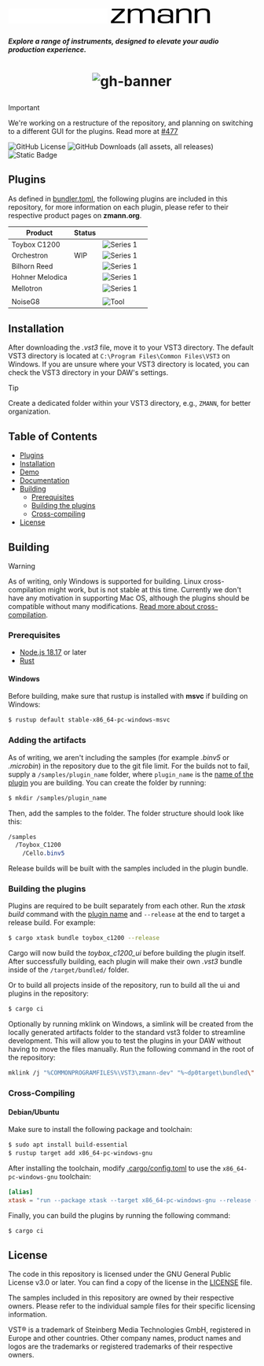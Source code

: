 ![zmann logo](.github/icons/logo-dark.png#gh-dark-mode-only)
![zmann logo](.github/icons/logo-light.png#gh-light-mode-only) 
=======
###### **Explore a range of instruments, designed to elevate your audio production experience.**
<h1 align="center">

![gh-banner](https://raw.githubusercontent.com/zmann-org/zmann/main/.github/marketing/header-transparent-crop.png)

</h1>

> [!IMPORTANT]  
> We're working on a restructure of the repository, and planning on switching to a different GUI for the plugins. Read more at [#477](https://github.com/zmann-org/zmann/issues/477)

![GitHub License](https://img.shields.io/github/license/zmann-org/zmann?style=for-the-badge&labelColor=000)
![GitHub Downloads (all assets, all releases)](https://img.shields.io/github/downloads/zmann-org/zmann/total?style=for-the-badge&labelColor=000)
![Static Badge](https://img.shields.io/badge/VST3-C90827?style=for-the-badge&logo=steinberg&labelColor=000)

## Plugins
As defined in [bundler.toml](./bundler.toml), the following plugins are included in this repository, for more information on each plugin, please refer to their respective product pages on **zmann.org**.

|Product|Status|||
|---|---|---|---|
|Toybox C1200||![Series 1](https://img.shields.io/badge/Series%202-0072f5?style=for-the-badge)||
|Orchestron|WIP|![Series 1](https://img.shields.io/badge/Series%202-0072f5?style=for-the-badge)||
|Bilhorn Reed||![Series 1](https://img.shields.io/badge/Series%202-0072f5?style=for-the-badge)||
|Hohner Melodica||![Series 1](https://img.shields.io/badge/Series%202-0072f5?style=for-the-badge)||
|Mellotron||![Series 1](https://img.shields.io/badge/Series%202-0072f5?style=for-the-badge)||
|   |   |   |
|NoiseG8||![Tool](https://img.shields.io/badge/DAW%20Tool-orange?style=for-the-badge)||


## Installation

After downloading the *.vst3* file, move it to your VST3 directory. The default VST3 directory is located at `C:\Program Files\Common Files\VST3` on Windows. If you are unsure where your VST3 directory is located, you can check the VST3 directory in your DAW's settings.

> [!TIP]
> Create a dedicated folder within your VST3 directory, e.g., `ZMANN`, for better organization.

## Table of Contents
- [Plugins](#plugins)
- [Installation](#installation)
- [Demo](#demo)
- [Documentation](#documentation)
- [Building](#building)
  - [Prerequisites](#prerequisites)
  - [Building the plugins](#building-the-plugins)
  - [Cross-compiling](#cross-compiling)
- [License](#license)

## Building
> [!WARNING]  
> As of writing, only Windows is supported for building. Linux cross-compilation might work, but is not stable at this time. Currently we don't have any motivation in supporting Mac OS, although the plugins should be compatible without many modifications. [Read more about cross-compilation](#cross-compiling).
### Prerequisites
- [Node.js 18.17](https://nodejs.org/en/) or later
- [Rust](https://www.rust-lang.org/tools/install)

#### Windows
Before building, make sure that rustup is installed with **msvc** if building on Windows:
```bash
$ rustup default stable-x86_64-pc-windows-msvc
```

### Adding the artifacts
As of writing, we aren't including the samples (for example *.binv5* or *.microbin*) in the repository due to the git file limit. For the builds not to fail, supply a `/samples/plugin_name` folder, where `plugin_name` is the [name of the plugin](#plugins) you are building. You can create the folder by running:
```bash
$ mkdir /samples/plugin_name
```
Then, add the samples to the folder. The folder structure should look like this:

<!--use css formatting to demonstrate file extension-->
```css
/samples
  /Toybox_C1200
    /Cello.binv5
```
Release builds will be built with the samples included in the plugin bundle.

### Building the plugins
Plugins are required to be built separately from each other. Run the *xtask build* command with the [plugin name](./bundler.toml) and `--release` at the end to target a release build. For example:
```bash
$ cargo xtask bundle toybox_c1200 --release
```
Cargo will now build the *toybox_c1200_ui* before building the plugin itself. After successfully building, each plugin will make their own *.vst3* bundle inside of the `/target/bundled/` folder. 

Or to build all projects inside of the repository, run to build all the ui and plugins in the repository:
```bash
$ cargo ci
```


Optionally by running mklink on Windows, a simlink will be created from the locally generated artifacts folder to the standard vst3 folder to streamline development. This will allow you to test the plugins in your DAW without having to move the files manually. Run the following command in the root of the repository:
```bash
mklink /j "%COMMONPROGRAMFILES%\VST3\zmann-dev" "%~dp0target\bundled\"
```

### Cross-Compiling
#### Debian/Ubuntu
Make sure to install the following package and toolchain:
```sh
$ sudo apt install build-essential
$ rustup target add x86_64-pc-windows-gnu
```
After installing the toolchain, modify [.cargo/config.toml](.cargo/config.toml) to use the `x86_64-pc-windows-gnu` toolchain:
```toml
[alias]
xtask = "run --package xtask --target x86_64-pc-windows-gnu --release --"
```
Finally, you can build the plugins by running the following command:
```bash
$ cargo ci
```

## License
The code in this repository is licensed under the GNU General Public License v3.0 or later. You can find a copy of the license in the [LICENSE](./LICENSE) file.

The samples included in this repository are owned by their respective owners. Please refer to the individual sample files for their specific licensing information.

VST® is a trademark of Steinberg Media Technologies GmbH, registered in Europe and other countries. Other company names, product names and logos are the trademarks or registered trademarks of their respective owners.
